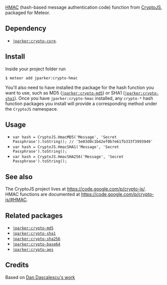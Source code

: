 [HMAC](https://en.wikipedia.org/wiki/Hash-based_message_authentication_code)
(hash-based message authentication code) function from [CryptoJS](https://code.google.com/p/crypto-js/),
packaged for Meteor.

Dependency
----------
- [`jparker:crypto-core`](https://github.com/p-j/meteor-crypto-core).

Install
-------

Inside your project folder run
```
$ meteor add jparker:crypto-hmac
```

You'll also need to have installed the package for the hash function you want to use, such as MD5 ([`jparker:crypto-md5`](https://github.com/p-j/meteor-crypto-md5)) or SHA1 ([`jparker:crypto-sha1`](https://github.com/p-j/meteor-crypto-sha1)). Once you have `jparker:crypto-hmac` installed, any `crypto-*` hash function packages you install will provide a corresponding method under the `CryptoJS` namespace.


Usage
-----

- `var hash = CryptoJS.HmacMD5('Message', 'Secret Passphrase').toString(); // '5e03d0c1b42ef0b7e61fb333f3993949'`
- `var hash = CryptoJS.HmacSHA1('Message', 'Secret Passphrase').toString();`
- `var hash = CryptoJS.HmacSHA256('Message', 'Secret Passphrase').toString();`


See also
--------
The CryptoJS project lives at <https://code.google.com/p/crypto-js/>.  
HMAC functions are documented at <https://code.google.com/p/crypto-js/#HMAC>.

Related packages
----------------

- [`jparker:crypto-md5`](https://github.com/p-j/meteor-crypto-md5)
- [`jparker:crypto-sha1`](https://github.com/p-j/meteor-crypto-sha1)
- [`jparker:crypto-sha256`](https://github.com/p-j/meteor-crypto-sha256)
- [`jparker:crypto-base64`](https://github.com/p-j/meteor-crypto-base64)
- [`jparker:crypto-aes`](https://github.com/p-j/meteor-crypto-aes)

Credits
-------

Based on [Dan Dascalescu's work](https://github.com/dandv/meteor-crypto-hmac)